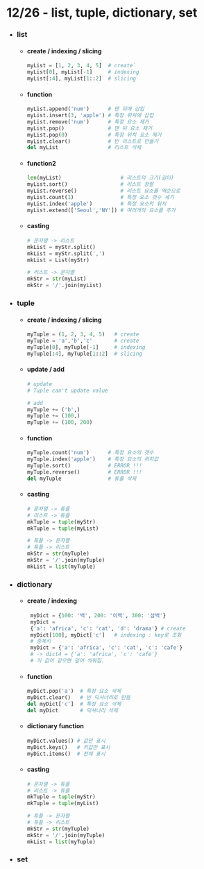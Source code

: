 # 12/26 - list, tuple, dictionary, set

- ### list

  - #### create / indexing / slicing
    ```python
    myList = [1, 2, 3, 4, 5]  # create`
    myList[0], myList[-1]     # indexing
    myList[:4], myList[1::2]  # slicing
    ```
  - #### function
    ```python
    myList.append('num')      # 맨 뒤에 삽입
    myList.insert(3, 'apple') # 특정 위치에 삽입
    myList.remove('num')      # 특정 요소 제거
    myList.pop()              # 맨 뒤 요소 제거
    myList.pop(0)             # 특정 위치 요소 제거
    myList.clear()            # 빈 리스트로 만들기
    del myList                # 리스트 삭제
    ```
  - #### function2
    ```python
    len(myList)                   # 리스트의 크기(길이)
    myList.sort()                 # 리스트 정렬
    myList.reverse()              # 리스트 요소를 역순으로
    myList.count(1)               # 특정 요소 갯수 세기
    myList.index('apple')         # 특정 요소의 위치
    myList.extend(['Seoul','NY']) # 여러개의 요소를 추가
    ```
  - #### casting

    ```python
    # 문자열 -> 리스트
    mkList = myStr.split()
    mkList = myStr.split(',')
    mkList = List(myStr)

    # 리스트 -> 문자열
    mkStr = str(myList)
    mkStr = '/'.join(myList)
    ```

- ### tuple

  - #### create / indexing / slicing
    ```python
    myTuple = (1, 2, 3, 4, 5)   # create
    myTuple = 'a','b','c'       # create
    myTuple[0], myTuple[-1]     # indexing
    myTuple[:4], myTuple[1::2]  # slicing
    ```
  - #### update / add

    ```python
    # update
    # Tuple can't update value

    # add
    myTuple += ('b',)
    myTuple += (100,)
    myTuple += (100, 200)
    ```

  - #### function
    ```python
    myTuple.count('num')      # 특정 요소의 갯수
    myTuple.index('apple')    # 특정 요소의 위치값
    myTuple.sort()            # ERROR !!!
    myTuple.reverse()         # ERROR !!!
    del myTuple               # 튜플 삭제
    ```
  - #### casting

    ```python
    # 문자열 -> 튜플
    # 리스트 -> 튜플
    mkTuple = tuple(myStr)
    mkTuple = tuple(myList)

    # 튜플 -> 문자열
    # 튜플 -> 리스트
    mkStr = str(myTuple)
    mkStr = '/'.join(myTuple)
    mkList = list(myTuple)
    ```

- ### dictionary

  - #### create / indexing

    ```python
     myDict = {100: '백', 200: '이백', 300: '삼백'}
     myDict =
     {'a': 'africa', 'c': 'cat', 'd': 'drama'} # create
     myDict[100], myDict['c']   # indexing : key로 조회
     # 중복키
     myDict = {'a': 'africa', 'c': 'cat', 'c': 'cafe'}
     # -> dict4 = {'a': 'africa', 'c': 'cafe'}
     # 키 값이 같으면 덮어 씌워짐.
    ```

  - #### function
    ```python
    myDict.pop('a')  # 특정 요소 삭제
    myDict.clear()   # 빈 딕셔너리로 만듬
    del myDict['c']  # 특정 요소 삭제
    del myDict       # 딕셔너리 삭제
    ```
  - #### dictionary function
    ```python
    myDict.values() # 값만 표시
    myDict.keys()   # 키값만 표시
    myDict.items()  # 전체 표시
    ```
  - #### casting

    ```python
    # 문자열 -> 튜플
    # 리스트 -> 튜플
    mkTuple = tuple(myStr)
    mkTuple = tuple(myList)

    # 튜플 -> 문자열
    # 튜플 -> 리스트
    mkStr = str(myTuple)
    mkStr = '/'.join(myTuple)
    mkList = list(myTuple)
    ```

- ### set
